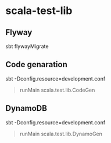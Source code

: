 # scala-test-lib

## Flyway

sbt flywayMigrate

## Code genaration

sbt -Dconfig.resource=development.conf
> runMain scala.test.lib.CodeGen

## DynamoDB

sbt -Dconfig.resource=development.conf
> runMain scala.test.lib.DynamoGen

